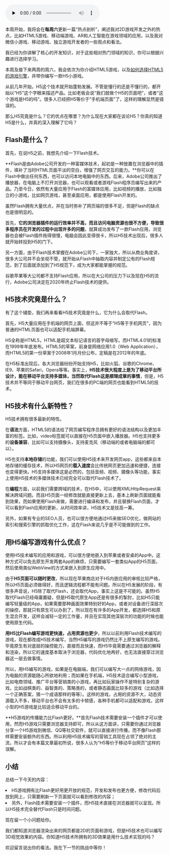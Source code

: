 <audio id="audio" title="第28讲 | 热点剖析（一）：HTML5技术是如何取代Flash的？" controls="" preload="none"><source id="mp3" src="https://static001.geekbang.org/resource/audio/4b/d7/4bf6f809c500e75aebb3afd537b3eed7.mp3"></audio>

本周开始，我将会在**每周六**更新一篇“热点剖析”，阐述我对2D游戏开发之外的热点，比如HTML5游戏、移动端游戏、AR和人工智能在游戏领域的应用，以及我对微信小游戏、移动游戏、独立游戏开发者的一些观点和看法。

我已经为你讲解了核心的开发知识，对于这些相对热门领域的知识，你可以根据兴趣进行选择学习。

本周及接下来两周的周六，我会依次为你介绍HTML5游戏，以及[如何选择HTML5的游戏引擎](https://time.geekbang.org/column/article/9702)，并带你编写一款H5小游戏。

从前几年开始，H5这个技术就开始蓬勃发展。不管是懂行的还是不懂行的，都开始以“H5”这个字眼来描述产品。比如老板会说“我们就做个H5的页面吧”，或者“这个游戏是H5的吗”。很多人已经把H5等价于“手机端页面”了，这样的理解显然是错误的。

那么H5究竟是什么？它的优点在哪里？为什么现在大家都在谈论H5？你真的知道H5是什么，并真的深入理解了它吗？

## Flash是什么？

首先，在说H5之前，我想先介绍一下Flash技术。

**Flash是由Adobe公司开发的一种富媒体技术，起初是一种放置在浏览器中的插件，填补了当时HTML页面平淡的空白，增强了网页交互的能力。**你可以在Flash中做出任何东西，也可以访问本地电脑中的东西。后来，Adobe公司推出了播放器，在电脑上不打开浏览器，也可以观看或者游戏Flash程序员编写出来的产品。乃至今日，依然有大量应用于Flash的富媒体应用，比如视频的播放，比如独立的小游戏，比如网页游戏，甚至桌面应用，都是使用Flash开发的。

虽然Flash拥有大量优点，并在当时弥补了网页端的很多不足，但是Flash的缺点也是很明显的。

首先，**它的浏览器插件的运行效率并不高，而且访问电脑资源也很不方便，导致很多程序员在开发的过程中出现许多的问题**，就算成功发布了一款Flash应用，浏览器也会被Flash插件拖得很慢，电脑会因此变得很卡，所以H5技术出现后，很多人就开始转投到H5的门下。

另一方面，由于Flash技术掌握在Adobe公司下，一家独大，所以从商业角度讲，很多大公司并不会坐视不管，就开始从Flash中抽取内容并制定公有的Flash规范，到了后面就添加到了H5规范下，成为大家都能掌握的规范。

谷歌苹果等大公司都不支持Flash应用，所以在大公司的压力下以及现在H5的流行，Adobe公司决定在2020年终止Flash技术的提供。

## H5技术究竟是什么？

有了这个铺垫，我们再来看看H5技术究竟是什么，它为什么会取代Flash。

首先，H5大量应用在手机端的网页上面，但这并不等于“H5等于手机网页”，因为普通的HTML页面也可以适配手机端屏幕。

H5全称是HTML5，HTML是超文本标记语言的首字母缩写。而HTML4.01的标准在1999年年底发布。HTML5的草案，前身是网络应用1.0（Web Application），而HTML5的第一份草案于2008年1月月份公布，定稿是在2012年的年底。

在H5标准出现后，各大浏览器纷纷开始支持H5，比如火狐、谷歌的Chrome、IE9、苹果的Safari，Opera等等。事实上，**H5技术很大程度上是为了移动平台所设计，能在移动平台支持多媒体，当然取代Flash这是顺理成章的事情**，但是，H5技术并不等同于移动平台网页，我们在很多的PC端的网页也能看到HTML5的技术。

## H5技术有什么新特性？

H5技术拥有很多最新的特性。

在**语法**方面，HTML5的语法给了网页编写程序员拥有更好的语法结构以及更加丰富的标签。比如，video标签就可以直接在H5页面中嵌入播放器。H5也支持更多的**设备兼容**，比如可以支持摄像头，支持麦克风（移动端的或者电脑端的都可以）。

H5也支持**本地存储**的功能，我们可以使用H5技术来开发网页app，这些都来自本地存储的缓存技术，所以H5网页的**载入速度**会比传统网页更加迅速和便捷，连接也变得更快。H5支持多媒体这是必然的，包括音频、视频、摄像头等功能，事实上使用H5技术的多媒体技术已经完全可以取代Flash技术了。

在**编程**方面，以前我们需要跨域的技术，在H5中，可以使用XMLHttpRequest来解决跨域问题。而且H5页面一经修改就能直接更新上去，基本上刷新页面就能看到效果，而如果使用Flash来做，需要进行编译和发布，并且替换Flash页面，才可以看到Flash应用的更新，从时间效率讲，H5技术又是技高一筹。

另外，如果有专业的SEO人员，也可以很方便地通过H5来做SEO优化，做网站的索引和搜索引擎的抓取优化工作，这在Flash来说几乎是不可能做到的工作。

## 用H5编写游戏有什么优点？

使用H5技术编写的应用和游戏，可以很方便地嵌入到苹果或者安桌的App中。这种方式可以免去原生开发两套App的麻烦，只需要编写一套类似App的H5页面，然后使用类似WebView的方式来嵌入到原生应用中。

由于**H5页面可以随时更改**，所以现在苹果商店对于H5内嵌应用的审核比较严格，所以H5页面必须做得好，而且逻辑流程都不能有问题。所以在H5发展的阶段，有很多声音说，H5除了取代Flash，还会取代App，事实上这是不可能的。虽然H5取代Flash已经毋庸置疑，但是H5取代原生App还是有很多的掣肘，比如H5只能编写轻量级的App，如果需要那种画面效果特别好的App，或者对设备进行深层次的操控，那就只有原生可以办到了，所以现在有许多的App开发，都选择H5和原生混合开发，这样会减轻一定的工作量，并且在实现其他深层次的功能的时候也能使用原生代码。

**用H5比Flash编写游戏更快速，占用资源也更少**，所以以前利用Flash技术编写的游戏，现在都改成H5技术编写，当然H5编写的游戏仍然比不上原生编写的游戏。毕竟原生有对底层的操控能力，直接而且快速，而H5毕竟需要通过浏览器的解释和渲染，所以它的速度基本取决于浏览器，代码优化地再好，也无法直接穿过浏览器这一层去做事情。

所以，用H5编写的游戏，如果是在电脑端，我们可以编写大一点的网络游戏，因为电脑的资源能随心所欲地利用；而如果在手机端，H5技术适合编写小型游戏，比如电商领域、推广平台等营销类的小游戏，再比如玩家操作不是特别复杂的游戏，比如战棋类的、益智类的、策略类的，或者静态画面比较多的游戏（比如选择一个正确答案，猜一个成语那样的等等）。这样的游戏，占用的资源不大，动态资源载入不多，移动平台也不会有太多的卡顿感，各种手机都可以适配和游戏，这样小型的H5游戏是比较适合移动平台的。

**H5游戏的传播能力比Flash更好。**首先Flash技术需要安装一个插件才可以使用，然而H5游戏只需要浏览器支持即可，所以从这方面讲，只需要你通过浏览器分享一个H5游戏到微信、QQ等社交软件，就可以直接进行传播，而不像Flash那样需要安装额外的东西。所以利用H5技术编写的营销工具现在占领了绝对的主流，所以才会有本篇文章最初所说，很多人认为“H5等价于移动平台网页”这样的误解。

## 小结

总结一下今天的内容：

<li>
H5游戏拥有比Flash更好用更开放的规范，开发和发布也更方便，修改代码后放到网上，只需要刷新一下页面就可以看到修改的内容；
</li>
<li>
另外，Flash技术需要安装一个插件，而H5技术直接在浏览器就可以呈现。所以H5技术完全替代Flash只是时间问题。
</li>

现在留一个小问题给你。

我们都知道浏览器渲染出来的网页都是2D的页面和游戏，但是H5技术也可以编写3D视觉效果的内容。你知道H5技术所拥有的3D效果是用什么技术实现的吗？

欢迎留言说出你的看法。我在下一节的挑战中等你！
